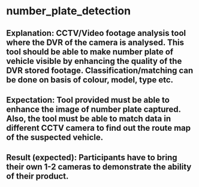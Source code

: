 # number_plate_detection

## Explanation: CCTV/Video footage analysis tool where the DVR of the camera is analysed. This tool should be able to make number plate of vehicle visible by enhancing the quality of the DVR stored footage. Classification/matching can be done on basis of colour, model, type etc.

## Expectation: Tool provided must be able to enhance the image of number plate captured. Also, the tool must be able to match data in different CCTV camera to find out the route map of the suspected vehicle.

## Result (expected): Participants have to bring their own 1-2 cameras to demonstrate the ability of their product. 
